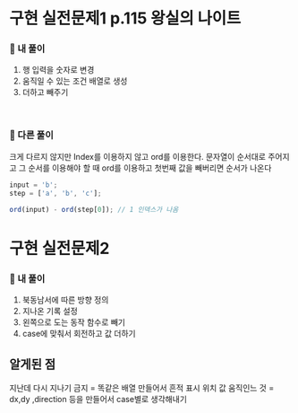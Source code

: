 # 구현 실전문제1 p.115 왕실의 나이트

### 📌 내 풀이

1. 행 입력을 숫자로 변경
2. 움직일 수 있는 조건 배열로 생성
3. 더하고 빼주기

<br>

### 📌 다른 풀이

크게 다르지 않지만 Index를 이용하지 않고 ord를 이용한다.
문자열이 순서대로 주어지고 그 순서를 이용해야 할 때
ord를 이용하고 첫번째 값을 빼버리면 순서가 나온다

```js
input = 'b';
step = ['a', 'b', 'c'];

ord(input) - ord(step[0]); // 1 인덱스가 나옴
```

# 구현 실전문제2

### 📌 내 풀이

1. 북동남서에 따른 방향 정의
2. 지나온 기록 설정
3. 왼쪽으로 도는 동작 함수로 빼기
4. case에 맞춰서 회전하고 값 더하기

## 알게된 점

지난데 다시 지나기 금지 = 똑같은 배열 만들어서 흔적 표시
위치 값 움직인느 것 = dx,dy ,direction 등을 만들어서 case별로 생각해내기
